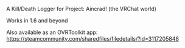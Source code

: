 A Kill/Death Logger for Project: Aincrad! (the VRChat world)

Works in 1.6 and beyond

Also available as an OVRToolkit app: https://steamcommunity.com/sharedfiles/filedetails/?id=3117205848
